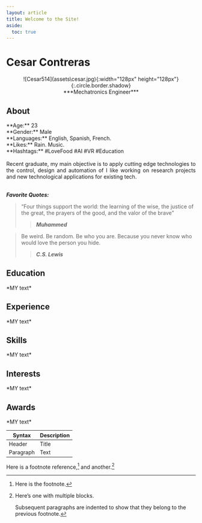 ```yaml
---
layout: article
title: Welcome to the Site!
aside:
  toc: true
---
```


# Cesar Contreras
<div align="center" markdown="1">
![Cesar514](assets\cesar.jpg){:width="128px" height="128px"}{:.circle.border.shadow} <br>
***Mechatronics Engineer*** <br>
</div>

## **About**
<p style='text-align: justify;' markdown="1">
**Age:** 23 <br>
**Gender:** Male <br>
**Languages:** English, Spanish, French. <br>
**Likes:** Rain. Music. <br>
**Hashtags:** #LoveFood #AI #VR #Education <br>
<br>
Recent graduate, my main objective is to apply
cutting edge technologies to the control, design and automation of
I like working on research projects and new technological applications
for existing tech. <br>
<br>
</p>

***Favorite Quotes:*** <br>

> “Four things support the world: the learning of the wise, the justice of the great, the prayers of the good, and the valor of the brave”
>> ***Muhammed***

> Be weird. Be random. Be who you are. Because you never know who would love the person you hide.
>> ***C.S. Lewis***

## **Education**
<p style='text-align: justify;' markdown="1">
*MY text*
</p>

## **Experience**
<p style='text-align: justify;' markdown="1">
*MY text*
</p>

## **Skills**
<p style='text-align: justify;' markdown="1">
*MY text*
</p>

## **Interests**
<p style='text-align: justify;' markdown="1">
*MY text*
</p>

## **Awards**
<p style='text-align: justify;' markdown="1">
*MY text*
</p>


| Syntax      | Description |
| ----------- | ----------- |
| Header      | Title       |
| Paragraph   | Text        |

Here is a footnote reference,[^1] and another.[^longnote]

[^1]: Here is the footnote.

[^longnote]: Here’s one with multiple blocks.

    Subsequent paragraphs are indented to show that they
belong to the previous footnote.
